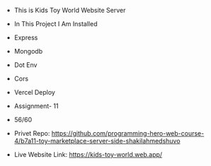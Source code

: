 * This is Kids Toy World Website Server
* In This Project I Am Installed
* Express
* Mongodb
* Dot Env
* Cors
* Vercel Deploy

* Assignment- 11
* 56/60

* Privet Repo: https://github.com/programming-hero-web-course-4/b7a11-toy-marketplace-server-side-shakilahmedshuvo

* Live Website Link: https://kids-toy-world.web.app/